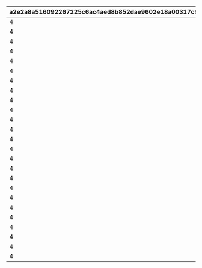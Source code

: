 |a2e2a8a516092267225c6ac4aed8b852dae9602e18a00317c952eebb1d22ebcc|281c85feea1a6528d0b9bc7d1f3dc1ee3879ce458abab2ed63e6da80ab4eca4e|13e76427ad249f6c2dbacdd25cd5a61336af4614863d28b928a47d2edae68120|2e1ba14b26ffbd357e58f4523e02ce4cf10dcd803d65a9da51d490d6c558273c|41ca5c71899f24fbd72f23f76893a9bcf2d49da6c6256c3e333799d2fad94492|b442989609972481e842010a04be0dd3fe88ff39b4a926bf2aa3a0e8c0807f16|f544724bf142d17647b6b8c8dfab280832f6e77398cac7e65d30afd14258cdd4|37d56a650850324eb6093432228909a36ba6e2e688f0f0cb14ead75363690b98|8017627f7f70e523573acbee458897e878611bf68c3316e7a653ca5a5b6b290b|c0e409f83f99add91f9f48b73b635f3940d6153db2e927c0187822f10b25f39c|125385f72390b2c2adc69df9118e1d85f7a0ef47e2703fca469f3206620e74ce|da8c4d46e9a585d4c1f90b08274c6aa93abac62adee7e7b39ee4b0b8dafbc60b|766753a6af53658cc9b0aa4c3c7ea4a5df788dfcb4ced14bc981094b5ee61ea8|e487c55ff1a1816189cfb110fb1daff7098d52614120b0cc433c86208125f0c7|a681ef9aa21eb3a859f003c8dc314d4ec13dc6eb7180194bd00864da2787ce45|b637134a3699245391db5665c9059bbf88e7f404d645623bb85994368010b7f5|
| --- | --- | --- | --- | --- | --- | --- | --- | --- | --- | --- | --- | --- | --- | --- | --- |
|4|0|110001|0|140000|0|91002|0|30|0|8|0|0|0|1|0|
|4|0|110002|0|140000|0|91002|0|30|0|8|0|0|0|1|0|
|4|0|110003|0|140000|0|91002|0|30|0|8|0|0|0|1|0|
|4|0|110004|0|140000|0|91002|0|30|0|8|0|0|0|1|0|
|4|0|110005|0|140000|0|91002|0|30|0|8|0|0|0|1|0|
|4|0|120001|0|140000|0|91002|0|30|0|8|0|0|0|1|0|
|4|0|120002|0|140000|0|91002|0|30|0|8|0|0|0|1|0|
|4|0|120003|0|140000|0|91002|0|30|0|8|0|0|0|1|0|
|4|0|120004|0|140000|0|91002|0|30|0|8|0|0|0|1|0|
|4|0|120005|0|140000|0|91002|0|30|0|8|0|0|0|1|0|
|4|0|130001|0|140000|0|91002|0|30|0|8|0|0|0|1|0|
|4|0|130002|0|140000|0|91002|0|30|0|8|0|0|0|1|0|
|4|0|130003|0|140000|0|91002|0|30|0|8|0|0|0|1|0|
|4|0|130004|0|140000|0|91002|0|30|0|8|0|0|0|1|0|
|4|0|130005|0|140000|0|91002|0|30|0|8|0|0|0|1|0|
|4|0|140001|0|140000|0|91002|0|30|0|8|0|0|0|1|0|
|4|0|140002|0|140000|0|91002|0|30|0|8|0|0|0|1|0|
|4|0|140003|0|140000|0|91002|0|30|0|8|0|0|0|1|0|
|4|0|140004|0|140000|0|91002|0|30|0|8|0|0|0|1|0|
|4|0|140005|0|140000|0|91002|0|30|0|8|0|0|0|1|0|
|4|0|150001|0|140000|0|91002|0|30|0|8|0|0|0|1|0|
|4|0|150002|0|140000|0|91002|0|30|0|8|0|0|0|1|0|
|4|0|150003|0|140000|0|91002|0|30|0|8|0|0|0|1|0|
|4|0|150004|0|140000|0|91002|0|30|0|8|0|0|0|1|0|
|4|0|150005|0|140000|0|91002|0|30|0|8|0|0|0|1|0|